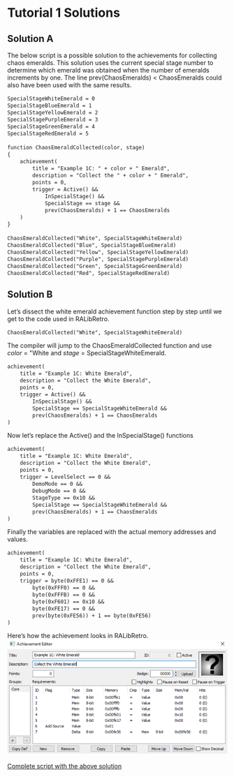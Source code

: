 # Tutorial 1 Solutions
## Solution A
The below script is a possible solution to the achievements for collecting chaos emeralds. This solution uses the current special stage number to determine which emerald was obtained when the number of emeralds increments by one.  The line prev(ChaosEmeralds) < ChaosEmeralds could also have been used with the same results.
```
SpecialStageWhiteEmerald = 0
SpecialStageBlueEmerald = 1
SpecialStageYellowEmerald = 2
SpecialStagePurpleEmerald = 3
SpecialStageGreenEmerald = 4
SpecialStageRedEmerald = 5

function ChaosEmeraldCollected(color, stage)
{
    achievement(
        title = "Example 1C: " + color + " Emerald",
        description = "Collect the " + color + " Emerald",
        points = 0,
        trigger = Active() && 
            InSpecialStage() &&
            SpecialStage == stage &&
            prev(ChaosEmeralds) + 1 == ChaosEmeralds
    )
}

ChaosEmeraldCollected("White", SpecialStageWhiteEmerald)
ChaosEmeraldCollected("Blue", SpecialStageBlueEmerald)
ChaosEmeraldCollected("Yellow", SpecialStageYellowEmerald)
ChaosEmeraldCollected("Purple", SpecialStagePurpleEmerald)
ChaosEmeraldCollected("Green", SpecialStageGreenEmerald)
ChaosEmeraldCollected("Red", SpecialStageRedEmerald)
```
## Solution B
Let’s dissect the white emerald achievement function step by step until we get to the code used in RALibRetro.
```
ChaosEmeraldCollected("White", SpecialStageWhiteEmerald)
```
The compiler will jump to the ChaosEmeraldCollected function and use *color* = "White and *stage* = SpecialStageWhiteEmerald.
```
achievement(
	title = "Example 1C: White Emerald",
	description = "Collect the White Emerald",
	points = 0,
	trigger = Active() && 
		InSpecialStage() &&
		SpecialStage == SpecialStageWhiteEmerald &&
		prev(ChaosEmeralds) + 1 == ChaosEmeralds
)
```
Now let’s replace the Active() and the InSpecialStage() functions
```
achievement(
	title = "Example 1C: White Emerald",
	description = "Collect the White Emerald",
	points = 0,
	trigger = LevelSelect == 0 &&
		DemoMode == 0 &&
		DebugMode == 0 &&
		StageType == 0x10 &&
		SpecialStage == SpecialStageWhiteEmerald &&
		prev(ChaosEmeralds) + 1 == ChaosEmeralds
)
```
Finally the variables are replaced with the actual memory addresses and values.
```
achievement(
	title = "Example 1C: White Emerald",
	description = "Collect the White Emerald",
	points = 0,
	trigger = byte(0xFFE1) == 0 &&
		byte(0xFFF0) == 0 &&
		byte(0xFFFB) == 0 &&
		byte(0xF601) == 0x10 &&
		byte(0xFE17) == 0 &&
		prev(byte(0xFE56)) + 1 == byte(0xFE56)
)
```
Here’s how the achievement looks in RALibRetro.\
![Example 1C Logic](Example_1C.PNG)\
\
[Complete script with the above solution](Example_01_Sonic_the_Hedgehog_Solution.rascript)
